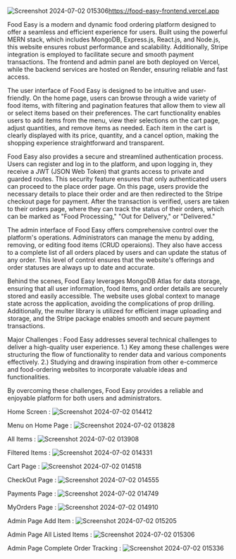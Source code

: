 ![Screenshot 2024-07-02 015306](https://github.com/user-attachments/assets/dfd0812c-d1f3-4a03-80f9-8a1ab847ad63)https://food-easy-frontend.vercel.app

Food Easy is a modern and dynamic food ordering platform designed to offer a seamless and efficient experience for users. Built using the powerful MERN stack, which includes MongoDB, Express.js, React.js, and Node.js, this website ensures robust performance and scalability. Additionally, Stripe integration is employed to facilitate secure and smooth payment transactions. The frontend and admin panel are both deployed on Vercel, while the backend services are hosted on Render, ensuring reliable and fast access.

The user interface of Food Easy is designed to be intuitive and user-friendly. On the home page, users can browse through a wide variety of food items, with filtering and pagination features that allow them to view all or select items based on their preferences. The cart functionality enables users to add items from the menu, view their selections on the cart page, adjust quantities, and remove items as needed. Each item in the cart is clearly displayed with its price, quantity, and a cancel option, making the shopping experience straightforward and transparent.

Food Easy also provides a secure and streamlined authentication process. Users can register and log in to the platform, and upon logging in, they receive a JWT (JSON Web Token) that grants access to private and guarded routes. This security feature ensures that only authenticated users can proceed to the place order page. On this page, users provide the necessary details to place their order and are then redirected to the Stripe checkout page for payment. After the transaction is verified, users are taken to their orders page, where they can track the status of their orders, which can be marked as "Food Processing," "Out for Delivery," or "Delivered."

The admin interface of Food Easy offers comprehensive control over the platform's operations. Administrators can manage the menu by adding, removing, or editing food items (CRUD operaions). They also have access to a complete list of all orders placed by users and can update the status of any order. This level of control ensures that the website's offerings and order statuses are always up to date and accurate.

Behind the scenes, Food Easy leverages MongoDB Atlas for data storage, ensuring that all user information, food items, and order details are securely stored and easily accessible. The website uses global context to manage state across the application, avoiding the complications of prop drilling. Additionally, the multer library is utilized for efficient image uploading and storage, and the Stripe package enables smooth and secure payment transactions.

Major Challenges :
Food Easy addresses several technical challenges to deliver a high-quality user experience.
1.) Key among these challenges were structuring the flow of functionality to render data and various components effectively.
2.) Studying and drawing inspiration from other e-commerce and food-ordering websites to incorporate valuable ideas and functionalities. 

By overcoming these challenges, Food Easy provides a reliable and enjoyable platform for both users and administrators.

Home Screen :
![Screenshot 2024-07-02 014412](https://github.com/user-attachments/assets/a67869e3-48b7-4686-8174-aeb6c90e38c0)

Menu on Home Page :
![Screenshot 2024-07-02 013828](https://github.com/user-attachments/assets/fc383de5-02a7-4205-a734-be421dad347d)

All Items :
![Screenshot 2024-07-02 013908](https://github.com/user-attachments/assets/b159dc16-2a83-47f5-8381-b0db96056d4f)

Filtered Items :
![Screenshot 2024-07-02 014331](https://github.com/user-attachments/assets/a574b94b-f86e-44e4-b9be-6868c99df333)

Cart Page :
![Screenshot 2024-07-02 014518](https://github.com/user-attachments/assets/0c68aaff-0708-4dc7-a6cf-0f5fe0c696cc)

CheckOut Page :
![Screenshot 2024-07-02 014555](https://github.com/user-attachments/assets/fe2a6cdd-012c-45bf-823e-07efb4df1ae2)

Payments Page :
![Screenshot 2024-07-02 014749](https://github.com/user-attachments/assets/3f9faa29-4ac9-4b34-8882-ac83323303f7)

MyOrders Page :
![Screenshot 2024-07-02 014910](https://github.com/user-attachments/assets/0fa753d1-b98b-43f0-a0d4-314f58fe8fce)

Admin Page Add Item :
![Screenshot 2024-07-02 015205](https://github.com/user-attachments/assets/63761653-6209-49c1-9428-ce0c692f836f)

Admin Page All Listed Items :
![Screenshot 2024-07-02 015306](https://github.com/user-attachments/assets/6bf89635-0d00-4a5a-bd30-e443da770cf6)

Admin Page Complete Order Tracking :
![Screenshot 2024-07-02 015336](https://github.com/user-attachments/assets/82a6da27-d5e4-4eab-b8f1-659fd9368f1d) 

